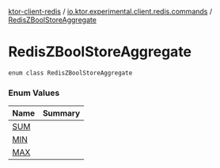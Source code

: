 [ktor-client-redis](../../index.md) / [io.ktor.experimental.client.redis.commands](../index.md) / [RedisZBoolStoreAggregate](./index.md)

# RedisZBoolStoreAggregate

`enum class RedisZBoolStoreAggregate`

### Enum Values

| Name | Summary |
|---|---|
| [SUM](-s-u-m.md) |  |
| [MIN](-m-i-n.md) |  |
| [MAX](-m-a-x.md) |  |
